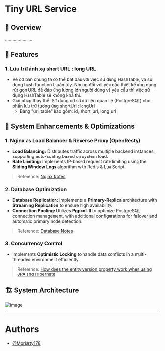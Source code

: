 # Tiny URL Service

## 📌 Overview
......................

## 🔧 Features

### 1. **Lưu trữ ánh xạ short URL : long URL**
- Về cơ bản chúng ta có thể bắt đầu với việc sử dụng HashTable, và sử dụng hash function thuần túy. Nhưng đối với yêu cầu thiêt kế ứng dụng rút gọn URL để đáp ứng lượng lớn người dùng và yêu cầu thì việc sử dụng HashTable sẽ không khả thi.
- Giải pháp thay thế: Sử dụng cơ sở dữ liệu quan hệ (PostgreSQL) cho phần lưu trữ tương ứng shortUrl : longUrl
  + Bảng "url_table" bao gồm: id, short_url, long_url

## 🔼 System Enhancements & Optimizations

### 1. **Nginx as Load Balancer & Reverse Proxy (OpenResty)**
- **Load Balancing:** Distributes traffic across multiple backend instances, supporting auto-scaling based on system load.
- **Rate Limiting:** Implements IP-based request rate limiting using the **Sliding Window Logs** algorithm with Redis & Lua Script.
> Reference: [Nginx Notes](reverse_proxy_config/README.md)

### 2. **Database Optimization**
- **Database Replication:** Implements a **Primary-Replica** architecture with **Streaming Replication** to ensure high availability.
- **Connection Pooling:** Utilizes **Pgpool-II** to optimize PostgreSQL connection management, with additional configurations for failover and automatic primary node detection.
> Reference: [Database Notes](pg_primary_replica/README.md)

### 3. **Concurrency Control**
- Implements **Optimistic Locking** to handle data conflicts in a multi-threaded environment efficiently.
> Reference: [How does the entity version property work when using JPA and Hibernate](
https://vladmihalcea.com/jpa-entity-version-property-hibernate/)

## 🏗️ System Architecture

![image](https://i.imgur.com/LMZ5vME.png)

---

# Authors
- [@Moriarty178](https://github.com/Moriarty178)